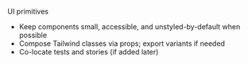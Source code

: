 UI primitives

- Keep components small, accessible, and unstyled-by-default when possible
- Compose Tailwind classes via props; export variants if needed
- Co-locate tests and stories (if added later)

